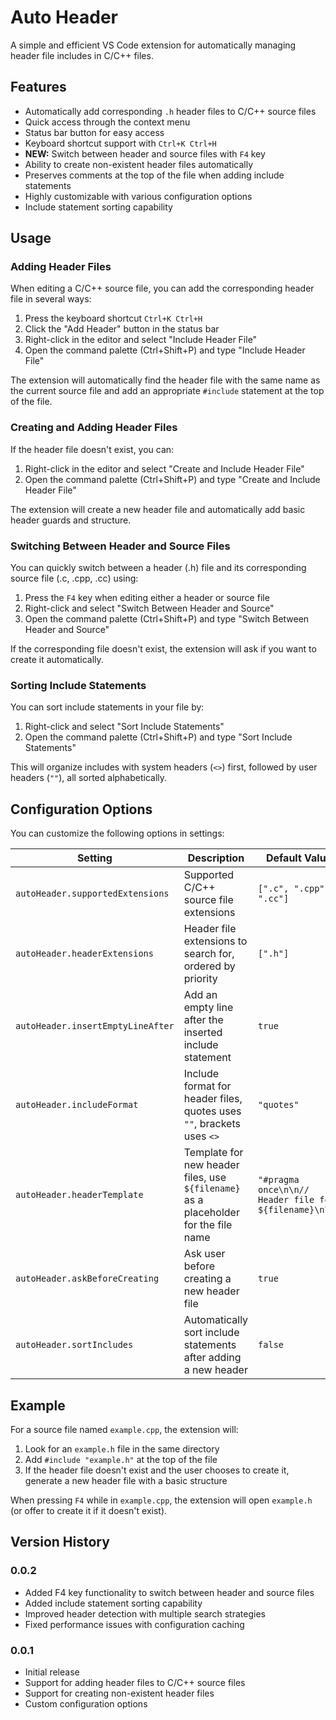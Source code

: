 # Auto Header

A simple and efficient VS Code extension for automatically managing header file includes in C/C++ files.

## Features

- Automatically add corresponding `.h` header files to C/C++ source files
- Quick access through the context menu
- Status bar button for easy access
- Keyboard shortcut support with `Ctrl+K Ctrl+H`
- **NEW:** Switch between header and source files with `F4` key
- Ability to create non-existent header files automatically
- Preserves comments at the top of the file when adding include statements
- Highly customizable with various configuration options
- Include statement sorting capability

## Usage

### Adding Header Files

When editing a C/C++ source file, you can add the corresponding header file in several ways:

1. Press the keyboard shortcut `Ctrl+K Ctrl+H`
2. Click the "Add Header" button in the status bar
3. Right-click in the editor and select "Include Header File"
4. Open the command palette (Ctrl+Shift+P) and type "Include Header File"

The extension will automatically find the header file with the same name as the current source file and add an appropriate `#include` statement at the top of the file.

### Creating and Adding Header Files

If the header file doesn't exist, you can:

1. Right-click in the editor and select "Create and Include Header File"
2. Open the command palette (Ctrl+Shift+P) and type "Create and Include Header File"

The extension will create a new header file and automatically add basic header guards and structure.

### Switching Between Header and Source Files

You can quickly switch between a header (.h) file and its corresponding source file (.c, .cpp, .cc) using:

1. Press the `F4` key when editing either a header or source file
2. Right-click and select "Switch Between Header and Source"
3. Open the command palette (Ctrl+Shift+P) and type "Switch Between Header and Source"

If the corresponding file doesn't exist, the extension will ask if you want to create it automatically.

### Sorting Include Statements

You can sort include statements in your file by:

1. Right-click and select "Sort Include Statements"
2. Open the command palette (Ctrl+Shift+P) and type "Sort Include Statements"

This will organize includes with system headers (`<>`) first, followed by user headers (`""`), all sorted alphabetically.

## Configuration Options

You can customize the following options in settings:

| Setting | Description | Default Value |
| --- | --- | --- |
| `autoHeader.supportedExtensions` | Supported C/C++ source file extensions | `[".c", ".cpp", ".cc"]` |
| `autoHeader.headerExtensions` | Header file extensions to search for, ordered by priority | `[".h"]` |
| `autoHeader.insertEmptyLineAfter` | Add an empty line after the inserted include statement | `true` |
| `autoHeader.includeFormat` | Include format for header files, quotes uses `""`, brackets uses `<>` | `"quotes"` |
| `autoHeader.headerTemplate` | Template for new header files, use `${filename}` as a placeholder for the file name | `"#pragma once\n\n// Header file for ${filename}\n\n"` |
| `autoHeader.askBeforeCreating` | Ask user before creating a new header file | `true` |
| `autoHeader.sortIncludes` | Automatically sort include statements after adding a new header | `false` |

## Example

For a source file named `example.cpp`, the extension will:

1. Look for an `example.h` file in the same directory
2. Add `#include "example.h"` at the top of the file
3. If the header file doesn't exist and the user chooses to create it, generate a new header file with a basic structure

When pressing `F4` while in `example.cpp`, the extension will open `example.h` (or offer to create it if it doesn't exist).

## Version History

### 0.0.2
- Added F4 key functionality to switch between header and source files
- Added include statement sorting capability
- Improved header detection with multiple search strategies
- Fixed performance issues with configuration caching

### 0.0.1
- Initial release
- Support for adding header files to C/C++ source files
- Support for creating non-existent header files
- Custom configuration options
